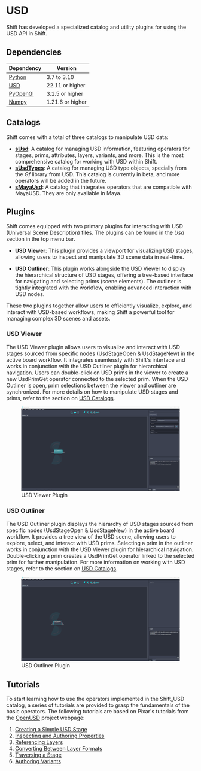 # USD

Shift has developed a specialized catalog and utility plugins for using the USD API in Shift. 

## Dependencies
| **Dependency**                                           | **Version**    |
| -------------------------------------------------------- | -------------- |
| [Python](https://www.python.org/download/releases/3.0/)  | 3.7 to 3.10    |
| [USD](https://pypi.org/project/usd-core/)                | 22.11 or higher  |
| [PyOpenGl](https://pypi.org/project/PyOpenGL/)           | 3.1.5 or higher  |
| [Numpy](https://numpy.org/news/#releases)                | 1.21.6 or higher |

## Catalogs

Shift comes with a total of three catalogs to manipulate USD data:

- [**sUsd**](susd): A catalog for managing USD information, featuring operators for stages, prims, attributes, layers, variants, and more. This is the most comprehensive catalog for working with USD within Shift.
- [**sUsdTypes**](susdtypes): A catalog for managing USD type objects, specially from the *Gf* library from USD. This catalog is currently in beta, and more operators will be added in the future.
- [**sMayaUsd**](smayausd): A catalog that integrates operators that are compatible with MayaUSD. They are only available in Maya.       

## Plugins

Shift comes equipped with two primary plugins for interacting with USD (Universal Scene Description) files. The plugins can be found in the *Usd* section in the top menu bar.

- **USD Viewer**: This plugin provides a viewport for visualizing USD stages, allowing users to inspect and manipulate 3D scene data in real-time.

- **USD Outliner**: This plugin works alongside the USD Viewer to display the hierarchical structure of USD stages, offering a tree-based interface for navigating and selecting prims (scene elements). The outliner is tightly integrated with the workflow, enabling advanced interaction with USD nodes.

These two plugins together allow users to efficiently visualize, explore, and interact with USD-based workflows, making Shift a powerful tool for managing complex 3D scenes and assets.

### USD Viewer

The USD Viewer plugin allows users to visualize and interact with USD stages sourced from specific nodes (UsdStageOpen & UsdStageNew) in the active board workflow. It integrates seamlessly with Shift's interface and works in conjunction with the USD Outliner plugin for hierarchical navigation. Users can double-click on USD prims in the viewer to create a new UsdPrimGet operator connected to the selected prim. When the USD Outliner is open, prim selections between the viewer and outliner are synchronized. For more details on how to manipulate USD stages and prims, refer to the section on [USD Catalogs](#catalogs).

<figure>
      <img src="images/usd_viewer_plugin.gif" alt="UI">
      <figcaption>USD Viewer Plugin</figcaption>
</figure>

### USD Outliner

The USD Outliner plugin displays the hierarchy of USD stages sourced from specific nodes (UsdStageOpen & UsdStageNew) in the active board workflow. It provides a tree view of the USD scene, allowing users to explore, select, and interact with USD prims. Selecting a prim in the outliner works in conjunction with the USD Viewer plugin for hierarchical navigation. Double-clicking a prim creates a UsdPrimGet operator linked to the selected prim for further manipulation. For more information on working with USD stages, refer to the section on [USD Catalogs](#catalogs).

<figure>
      <img src="images/usd_outliner_plugin.gif" alt="UI">
      <figcaption>USD Outliner Plugin</figcaption>
</figure>

<!-- 
### Examples
This section is reserved to an example video of how to use USD resources.
 -->

## Tutorials

To start learning how to use the operators implemented in the Shift_USD catalog, a series of tutorials are provided to grasp the fundamentals of the basic operators. The following tutorials are based on Pixar's tutorials from the [OpenUSD](https://openusd.org/release/tut_usd_tutorials.html) project webpage:

1. [Creating a Simple USD Stage](usd_tutorials/usd_tutorial_01)
2. [Inspecting and Authoring Properties](usd_tutorials/usd_tutorial_02)
3. [Referencing Layers](usd_tutorials/usd_tutorial_03)
4. [Converting Between Layer Formats](usd_tutorials/usd_tutorial_04)
5. [Traversing a Stage](usd_tutorials/usd_tutorial_05)
6. [Authoring Variants](usd_tutorials/usd_tutorial_06)
